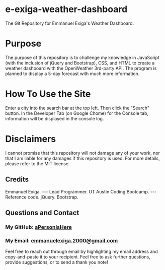 # e-exiga-weather-dashboard
The Git Repository for Emmanuel Exiga's Weather Dashboard.

# Purpose
The purpose of this repository is to challenge my knowledge in JavaScript (with the inclusion of jQuery and Bootstrap), CSS, and HTML to create a weather dashboard with the OpenWeather 3rd-party API. The program is planned to display a 5-day forecast with much more information.

# How To Use the Site
Enter a city into the search bar at the top left. Then click the "Search" button. In the Developer Tab (on Google Chome) for the Console tab, information will be displayed in the console log.


# Disclaimers
I cannot promise that this repository will not damage any of your work, nor that I am liable for any damages if this repository is used. For more details, please refer to the MIT license.

## Credits
Emmanuel Exiga. --- Lead Programmer.   UT Austin Coding Bootcamp. --- Reference code.   jQuery. Bootstrap.

## Questions and Contact

### My GitHub: [aPersonIsHere](https://www.github.com/aPersonIsHere)

### My Email: emmanuelexiga.2000@gmail.com

Feel free to reach out through email by highlighting my email address and copy-and-paste it to your recipient. 
Feel free to ask further questions, provide suggestions, or to send a thank you note!
